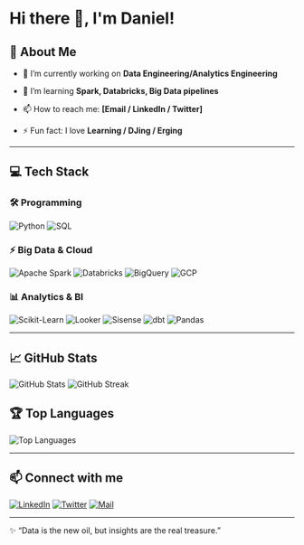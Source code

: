 # Hi there 👋, I'm Daniel!


## 🚀 About Me
- 🔭 I’m currently working on **Data Engineering/Analytics Engineering**
- 🌱 I’m learning **Spark, Databricks, Big Data pipelines**

- 📫 How to reach me: **[Email / LinkedIn / Twitter]**
- ⚡ Fun fact: I love **Learning / DJing / Erging**

---

## 💻 Tech Stack

### 🛠 Programming
![Python](https://img.shields.io/badge/Python-3776AB?style=for-the-badge&logo=python&logoColor=white)
![SQL](https://img.shields.io/badge/SQL-4479A1?style=for-the-badge&logo=postgresql&logoColor=white)


### ⚡ Big Data & Cloud
![Apache Spark](https://img.shields.io/badge/Apache_Spark-E25A1C?style=for-the-badge&logo=apache-spark&logoColor=white)
![Databricks](https://img.shields.io/badge/Databricks-FF6F00?style=for-the-badge&logo=databricks&logoColor=white)
![BigQuery](https://img.shields.io/badge/BigQuery-F9AB00?style=for-the-badge&logo=googlebigquery&logoColor=white)
![GCP](https://img.shields.io/badge/GCP-F94237?style=for-the-badge&logo=googlecloud&logoColor=white)

### 📊 Analytics & BI
![Scikit-Learn](https://img.shields.io/badge/Scikit--Learn-F7931E?style=for-the-badge&logo=scikit-learn&logoColor=white)
![Looker](https://img.shields.io/badge/Looker-00B9F1?style=for-the-badge&logo=looker&logoColor=white)
![Sisense](https://img.shields.io/badge/Sisense-0073E6?style=for-the-badge&logo=sisense&logoColor=white)
![dbt](https://img.shields.io/badge/dbt-FF0000?style=for-the-badge&logo=dbt-labs&logoColor=white)
![Pandas](https://img.shields.io/badge/Pandas-150458?style=for-the-badge&logo=pandas&logoColor=white)

---

## 📈 GitHub Stats
![GitHub Stats](https://github-readme-stats.vercel.app/api?username=1Elral4&show_icons=true&theme=radical)
![GitHub Streak](https://github-readme-streak-stats.herokuapp.com/?user=1Elral4)


## 🏆 Top Languages
![Top Languages](https://github-readme-stats.vercel.app/api/top-langs/?username=1Elral4&layout=compact&theme=radical)

---

## 📫 Connect with me
[![LinkedIn](https://img.shields.io/badge/LinkedIn-0A66C2?style=for-the-badge&logo=linkedin&logoColor=white)]([https://linkedin.com/in/YOUR_LINK](https://www.linkedin.com/in/daniel-guerra-carvajal-bb3151103/))
[![Twitter](https://img.shields.io/badge/Twitter-1DA1F2?style=for-the-badge&logo=twitter&logoColor=white)](https://twitter.com/1elral4)
[![Mail](https://img.shields.io/badge/Email-D14836?style=for-the-badge&logo=gmail&logoColor=white)](mailto:dan.guerra.car@gmail.com)

---

✨ “Data is the new oil, but insights are the real treasure.”

